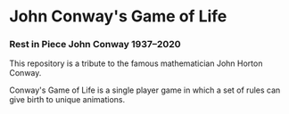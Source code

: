 # John Conway's Game of Life
### Rest in Piece John Conway 1937–2020

This repository is a tribute to the famous mathematician John Horton Conway.

Conway's Game of Life is a single player game in which a set of rules can give birth to unique animations.
